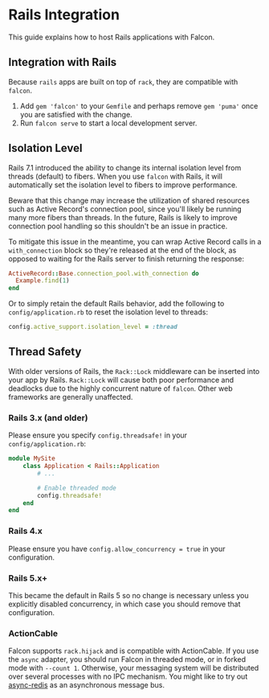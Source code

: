 # Rails Integration

This guide explains how to host Rails applications with Falcon.

## Integration with Rails

Because `rails` apps are built on top of `rack`, they are compatible with `falcon`.

1. Add `gem 'falcon'` to your `Gemfile` and perhaps remove `gem 'puma'` once you are satisfied with the change.
2. Run `falcon serve` to start a local development server.

## Isolation Level

Rails 7.1 introduced the ability to change its internal isolation level from threads (default) to fibers. When you use `falcon` with Rails, it will automatically set the isolation level to fibers to improve performance.

Beware that this change may increase the utilization of shared resources such as Active Record's connection pool, since you'll likely be running many more fibers than threads. In the future, Rails is likely to improve connection pool handling so this shouldn't be an issue in practice.

To mitigate this issue in the meantime, you can wrap Active Record calls in a `with_connection` block so they're released at the end of the block, as opposed to waiting for the Rails server to finish returning the response:

~~~ ruby
ActiveRecord::Base.connection_pool.with_connection do
  Example.find(1)
end
~~~

Or to simply retain the default Rails behavior, add the following to `config/application.rb` to reset the isolation level to threads:

~~~ ruby
config.active_support.isolation_level = :thread
~~~

## Thread Safety

With older versions of Rails, the `Rack::Lock` middleware can be inserted into your app by Rails. `Rack::Lock` will cause both poor performance and deadlocks due to the highly concurrent nature of `falcon`. Other web frameworks are generally unaffected.

### Rails 3.x (and older)

Please ensure you specify `config.threadsafe!` in your `config/application.rb`:

~~~ ruby
module MySite
	class Application < Rails::Application
		# ...

		# Enable threaded mode
		config.threadsafe!
	end
end
~~~

### Rails 4.x

Please ensure you have `config.allow_concurrency = true` in your configuration.

### Rails 5.x+

This became the default in Rails 5 so no change is necessary unless you explicitly disabled concurrency, in which case you should remove that configuration.

### ActionCable

Falcon supports `rack.hijack` and is compatible with ActionCable. If you use the `async` adapter, you should run Falcon in threaded mode, or in forked mode with `--count 1`. Otherwise, your messaging system will be distributed over several processes with no IPC mechanism. You might like to try out [async-redis](https://github.com/socketry/async-redis) as an asynchronous message bus.
